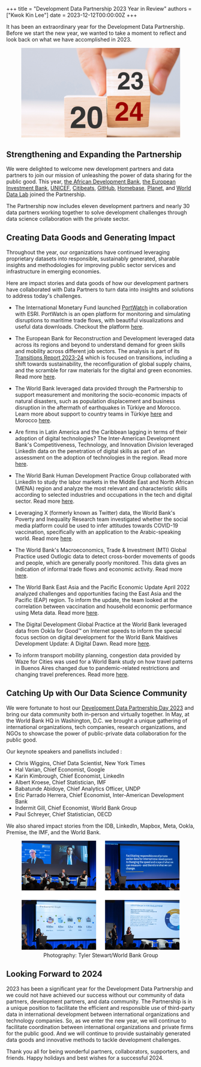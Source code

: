 +++
title = "Development Data Partnership 2023 Year in Review"
authors = ["Kwok Kin Lee"]
date = 2023-12-12T00:00:00Z
+++

It has been an extraordinary year for the Development Data Partnership. Before we start the new year, we wanted to take a moment to reflect and look back on what we have accomplished in 2023.

<figure align="center">
    <img src="year-in-review-2023_thumbnail.png"/>
    <figcaption>
        <center>
  </center>
    </figcaption>
</figure>


## Strengthening and Expanding the Partnership

We were delighted to welcome new development partners and data partners to join our mission of unleashing the power of data sharing for the public good. This year, [the African Development Bank](https://www.afdb.org), [the European Investment Bank](https://www.eib.org), [UNICEF](https://www.unicef.org), [Citibeats](https://www.citibeats.com), [GitHub](https://github.com), [Homebase](https://joinhomebase.com), [Planet](https://www.planet.com), and [World Data Lab](https://worlddata.io) joined the Partnership. 

The Partnership now includes eleven development partners and nearly 30 data partners working together to solve development challenges through data science collaboration with the private sector.


## Creating Data Goods and Generating Impact

Throughout the year, our organizations have continued leveraging proprietary datasets into responsible, sustainably generated, sharable insights and methodologies for improving public sector services and infrastructure in emerging economies.

Here are impact stories and data goods of how our development partners have collaborated with Data Partners to turn data into insights and solutions to address today's challenges. 
 
* The International Monetary Fund launched [PortWatch](https://portwatch.imf.org/) in collaboration with ESRI. PortWatch is an open platform for monitoring and simulating disruptions to maritime trade flows, with beautiful visualizations and useful data downloads. Checkout the platform [here](https://portwatch.imf.org/).

* The European Bank for Reconstruction and Development leveraged data across its regions and beyond to understand demand for green skills and mobility across different job sectors. The analysis is part of its [Transitions Report 2023-24](https://www.ebrd.com/news/publications/transition-report/transition-report-202324.html#:~:text=The%20Transition%20Report%202023%2D24,the%20digital%20and%20green%20economies.) which is focused on transitions, including a shift towards sustainability, the reconfiguration of global supply chains, and the scramble for raw materials for the digital and green economies. Read more [here](https://www.ebrd.com/news/publications/transition-report/transition-report-202324.html#:~:text=The%20Transition%20Report%202023%2D24,the%20digital%20and%20green%20economies.).

* The World Bank leveraged data provided through the Partnership to support measurement and monitoring the socio-economic impacts of natural disasters, such as population displacement and business disruption in the aftermath of earthquakes in Türkiye and Morocco. Learn more about support to country teams in Türkiye [here](https://datapartnership.org/turkiye-earthquake-impact/README.html) and Morocco [here](https://datapartnership.org/morocco-earthquake-impact/README.html).

* Are firms in Latin America and the Caribbean lagging in terms of their adoption of digital technologies? The Inter-American Development Bank's Competitiveness, Technology, and Innovation Division leveraged LinkedIn data on the penetration of digital skills as part of an assessment on the adoption of technologies in the region. Read more [here](https://datapartnership.org/updates/digital-transformation-lac).

* The World Bank Human Development Practice Group collaborated with LinkedIn to study the labor markets in the Middle East and North African (MENA) region and analyze the most relevant and characteristic skills according to selected industries and occupations in the tech and digital sector. Read more [here](https://datapartnership.org/updates/digital-skills-gap-mena). 
 
* Leveraging X (formerly known as Twitter) data, the World Bank's Poverty and Inequality Research team investigated whether the social media platform could be used to infer attitudes towards COVID-19 vaccination, specifically with an application to the Arabic-speaking world. Read more [here](https://datapartnership.org/updates/inferring-covid-attitudes-from-x).

* The World Bank's Macroeconomics, Trade & Investment (MTI) Global Practice used Outlogic data to detect cross-border movements of goods and people, which are generally poorly monitored. This data gives an indication of informal trade flows and economic activity. Read more [here](https://datapartnership.org/updates/understanding-informal-trade-dynamics-in-benin).

* The World Bank East Asia and the Pacific Economic Update April 2022 analyzed challenges and opportunities facing the East Asia and the Pacific (EAP) region. To inform the update, the team looked at the correlation between vaccination and household economic performance using Meta data. Read more [here](https://datapartnership.org/updates/economic-impact-vaccination). 
 
* The Digital Development Global Practice at the World Bank leveraged data from Ookla for Good™ on Internet speeds to inform the special focus section on digital development for the World Bank Maldives Development Update: A Digital Dawn. Read more [here](https://datapartnership.org/updates/maldives-development-update).

* To inform transport mobility planning, congestion data provided by Waze for Cities was used for a World Bank study on how travel patterns in Buenos Aires changed due to pandemic-related restrictions and changing travel preferences. Read more [here](https://datapartnership.org/updates/covid-mobility-buenos-aires).


## Catching Up with Our Data Science Community

We were fortunate to host our [Development Data Partnership Day 2023](https://datapartnership.org/updates/partnership-day-2023/) and bring our data community both in-person and virtually together. In May, at the World Bank HQ in Washington, D.C. we brought a unique gathering of international organizations, tech companies, research organizations, and NGOs to showcase the power of public-private data collaboration for the public good.

Our keynote speakers and panellists included :
* Chris Wiggins, Chief Data Scientist, New York Times
* Hal Varian, Chief Economist, Google
* Karin Kimbrough, Chief Economist, LinkedIn
* Albert Kroese, Chief Statistician, IMF
* Babatunde Abidoye, Chief Analytics Officer, UNDP
* Eric Parrado Herrera, Chief Economist, Inter-American Development Bank
* Indermit Gill, Chief Economist, World Bank Group 
* Paul Schreyer, Chief Statistician, OECD 

We also shared impact stories from the IDB, LinkedIn, Mapbox, Meta, Ookla, Premise, the IMF, and the World Bank.

<figure align="center">
    <img src="year-in-review-2023_photo 1.png "/>
    <figcaption>
        <center>
  Photography: Tyler Stewart/World Bank Group
  </center>
    </figcaption>
</figure>


## Looking Forward to 2024

2023 has been a significant year for the Development Data Partnership and we could not have achieved our success without our community of data partners, development partners, and data community. The Partnership is in a unique position to facilitate the efficient and responsible use of third-party data in international development between international organizations and technology companies. So, as we enter the new year, we will continue to facilitate coordination between international organizations and private firms for the public good. And we will continue to provide sustainably generated data goods and innovative methods to tackle development challenges.
 
Thank you all for being wonderful partners, collaborators, supporters, and friends. Happy holidays and best wishes for a successful 2024.
